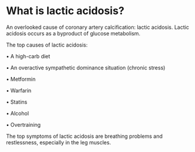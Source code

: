 # What is lactic acidosis?

An overlooked cause of coronary artery calcification: lactic acidosis. Lactic acidosis occurs as a byproduct of glucose metabolism.

The top causes of lactic acidosis:

• A high-carb diet

• An overactive sympathetic dominance situation (chronic stress)

• Metformin

• Warfarin

• Statins

• Alcohol

• Overtraining

The top symptoms of lactic acidosis are breathing problems and restlessness, especially in the leg muscles.